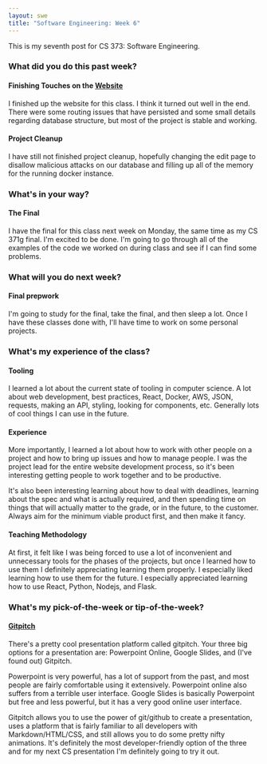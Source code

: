 ```yaml
---
layout: swe
title: "Software Engineering: Week 6"
---
```


This is my seventh post for CS 373: Software Engineering.

### What did you do this past week?
#### Finishing Touches on the [Website](leaguedb.me)
I finished up the website for this class. I think it turned out well
in the end. There were some routing issues that have persisted and
some small details regarding database structure, but most of the
project is stable and working.

#### Project Cleanup
I have still not finished project cleanup, hopefully changing the edit
page to disallow malicious attacks on our database and filling up all
of the memory for the running docker instance.

### What's in your way?
#### The Final
I have the final for this class next week on Monday, the same time as
my CS 371g final. I'm excited to be done. I'm going to go through all
of the examples of the code we worked on during class and see if I can
find some problems.

### What will you do next week?
#### Final prepwork
I'm going to study for the final, take the final, and then sleep a
lot. Once I have these classes done with, I'll have time to work on
some personal projects.

### What's my experience of the class?
#### Tooling
I learned a lot about the current state of tooling in computer
science. A lot about web development, best practices, React, Docker,
AWS, JSON, requests, making an API, styling, looking for components,
etc. Generally lots of cool things I can use in the future.

#### Experience
More importantly, I learned a lot about how to work with other people
on a project and how to bring up issues and how to manage people. I
was the project lead for the entire website development process, so
it's been interesting getting people to work together and to be
productive.

It's also been interesting learning about how to deal with deadlines,
learning about the spec and what is actually required, and then
spending time on things that will actually matter to the grade, or in
the future, to the customer. Always aim for the minimum viable product
first, and then make it fancy.

#### Teaching Methodology
At first, it felt like I was being forced to use a lot of inconvenient
and unnecessary tools for the phases of the projects, but once I
learned how to use them I definitely appreciating learning them
properly. I especially liked learning how to use them for the
future. I especially appreciated learning how to use React, Python,
Nodejs, and Flask.

### What's my pick-of-the-week or tip-of-the-week?
#### [Gitpitch](https://github.com/gitpitch/gitpitch)
There's a pretty cool presentation platform called gitpitch. Your
three big options for a presentation are: Powerpoint Online, Google
Slides, and (I've found out) Gitpitch.

Powerpoint is very powerful, has a lot of support from the past, and
most people are fairly comfortable using it extensively. Powerpoint
online also suffers from a terrible user interface. Google Slides is
basically Powerpoint but free and less powerful, but it has a very
good online user interface.

Gitpitch allows you to use the power of git/github to create a
presentation, uses a platform that is fairly familiar to all
developers with Markdown/HTML/CSS, and still allows you to do some
pretty nifty animations. It's definitely the most developer-friendly
option of the three and for my next CS presentation I'm definitely
going to try it out.
